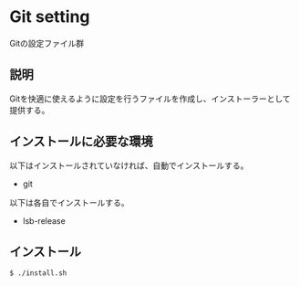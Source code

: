 # Git setting
Gitの設定ファイル群  

## 説明
Gitを快適に使えるように設定を行うファイルを作成し、インストーラーとして提供する。

## インストールに必要な環境
以下はインストールされていなければ、自動でインストールする。
* git

以下は各自でインストールする。
* lsb-release


## インストール
```bash
$ ./install.sh
```


